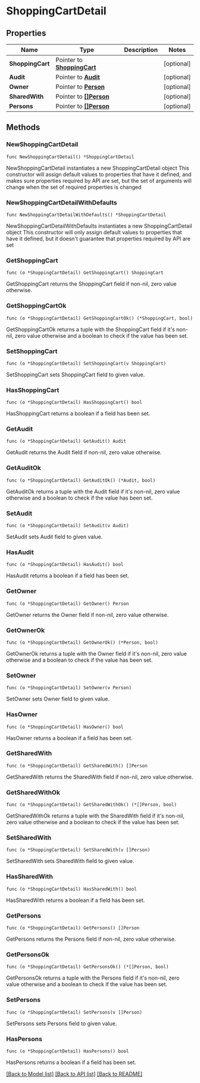 # ShoppingCartDetail

## Properties

Name | Type | Description | Notes
------------ | ------------- | ------------- | -------------
**ShoppingCart** | Pointer to [**ShoppingCart**](ShoppingCart.md) |  | [optional] 
**Audit** | Pointer to [**Audit**](Audit.md) |  | [optional] 
**Owner** | Pointer to [**Person**](Person.md) |  | [optional] 
**SharedWith** | Pointer to [**[]Person**](Person.md) |  | [optional] 
**Persons** | Pointer to [**[]Person**](Person.md) |  | [optional] 

## Methods

### NewShoppingCartDetail

`func NewShoppingCartDetail() *ShoppingCartDetail`

NewShoppingCartDetail instantiates a new ShoppingCartDetail object
This constructor will assign default values to properties that have it defined,
and makes sure properties required by API are set, but the set of arguments
will change when the set of required properties is changed

### NewShoppingCartDetailWithDefaults

`func NewShoppingCartDetailWithDefaults() *ShoppingCartDetail`

NewShoppingCartDetailWithDefaults instantiates a new ShoppingCartDetail object
This constructor will only assign default values to properties that have it defined,
but it doesn't guarantee that properties required by API are set

### GetShoppingCart

`func (o *ShoppingCartDetail) GetShoppingCart() ShoppingCart`

GetShoppingCart returns the ShoppingCart field if non-nil, zero value otherwise.

### GetShoppingCartOk

`func (o *ShoppingCartDetail) GetShoppingCartOk() (*ShoppingCart, bool)`

GetShoppingCartOk returns a tuple with the ShoppingCart field if it's non-nil, zero value otherwise
and a boolean to check if the value has been set.

### SetShoppingCart

`func (o *ShoppingCartDetail) SetShoppingCart(v ShoppingCart)`

SetShoppingCart sets ShoppingCart field to given value.

### HasShoppingCart

`func (o *ShoppingCartDetail) HasShoppingCart() bool`

HasShoppingCart returns a boolean if a field has been set.

### GetAudit

`func (o *ShoppingCartDetail) GetAudit() Audit`

GetAudit returns the Audit field if non-nil, zero value otherwise.

### GetAuditOk

`func (o *ShoppingCartDetail) GetAuditOk() (*Audit, bool)`

GetAuditOk returns a tuple with the Audit field if it's non-nil, zero value otherwise
and a boolean to check if the value has been set.

### SetAudit

`func (o *ShoppingCartDetail) SetAudit(v Audit)`

SetAudit sets Audit field to given value.

### HasAudit

`func (o *ShoppingCartDetail) HasAudit() bool`

HasAudit returns a boolean if a field has been set.

### GetOwner

`func (o *ShoppingCartDetail) GetOwner() Person`

GetOwner returns the Owner field if non-nil, zero value otherwise.

### GetOwnerOk

`func (o *ShoppingCartDetail) GetOwnerOk() (*Person, bool)`

GetOwnerOk returns a tuple with the Owner field if it's non-nil, zero value otherwise
and a boolean to check if the value has been set.

### SetOwner

`func (o *ShoppingCartDetail) SetOwner(v Person)`

SetOwner sets Owner field to given value.

### HasOwner

`func (o *ShoppingCartDetail) HasOwner() bool`

HasOwner returns a boolean if a field has been set.

### GetSharedWith

`func (o *ShoppingCartDetail) GetSharedWith() []Person`

GetSharedWith returns the SharedWith field if non-nil, zero value otherwise.

### GetSharedWithOk

`func (o *ShoppingCartDetail) GetSharedWithOk() (*[]Person, bool)`

GetSharedWithOk returns a tuple with the SharedWith field if it's non-nil, zero value otherwise
and a boolean to check if the value has been set.

### SetSharedWith

`func (o *ShoppingCartDetail) SetSharedWith(v []Person)`

SetSharedWith sets SharedWith field to given value.

### HasSharedWith

`func (o *ShoppingCartDetail) HasSharedWith() bool`

HasSharedWith returns a boolean if a field has been set.

### GetPersons

`func (o *ShoppingCartDetail) GetPersons() []Person`

GetPersons returns the Persons field if non-nil, zero value otherwise.

### GetPersonsOk

`func (o *ShoppingCartDetail) GetPersonsOk() (*[]Person, bool)`

GetPersonsOk returns a tuple with the Persons field if it's non-nil, zero value otherwise
and a boolean to check if the value has been set.

### SetPersons

`func (o *ShoppingCartDetail) SetPersons(v []Person)`

SetPersons sets Persons field to given value.

### HasPersons

`func (o *ShoppingCartDetail) HasPersons() bool`

HasPersons returns a boolean if a field has been set.


[[Back to Model list]](../README.md#documentation-for-models) [[Back to API list]](../README.md#documentation-for-api-endpoints) [[Back to README]](../README.md)


